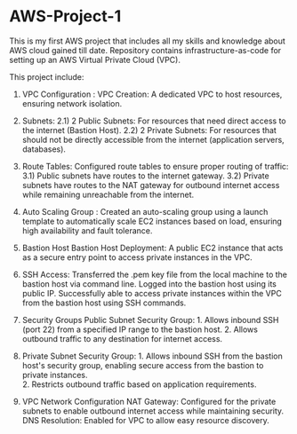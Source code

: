 # AWS-Project-1
This is my first AWS project that includes all my skills and knowledge about AWS cloud gained till date. Repository contains infrastructure-as-code for setting up an AWS Virtual Private Cloud (VPC).

This project include:
 
1.	VPC Configuration :  VPC Creation: A dedicated VPC to host resources, ensuring network isolation.

2.	Subnets:
   	2.1) 2 Public Subnets: For resources that need direct access to the internet (Bastion Host).
   	2.2) 2 Private Subnets: For resources that should not be directly accessible from the internet (application servers, databases).

4.	Route Tables:
   Configured route tables to ensure proper routing of traffic:
      		3.1) Public subnets have routes to the internet gateway.
       		3.2) Private subnets have routes to the NAT gateway for outbound internet access while remaining unreachable from the internet.

6.	Auto Scaling Group :
        Created an auto-scaling group using a launch template to automatically scale EC2 instances based on load, ensuring high availability and fault tolerance.

7.	Bastion Host
        Bastion Host Deployment: A public EC2 instance that acts as a secure entry point to access private instances in the VPC.

8.	SSH Access:
        Transferred the .pem key file from the local machine to the bastion host via command line.
        Logged into the bastion host using its public IP.
        Successfully able to access private instances within the VPC from the bastion host using SSH commands.

9.	Security Groups
    Public Subnet Security Group:
 		 1. Allows inbound SSH (port 22) from a specified IP range to the bastion host.
  	     2. Allows outbound traffic to any destination for internet access.

10.	Private Subnet Security Group:
 		 1. Allows inbound SSH from the bastion host's security group, enabling secure access from the bastion to private instances.  
		 2. Restricts outbound traffic based on application requirements.

11.	VPC Network Configuration
   		NAT Gateway: Configured for the private subnets to enable outbound internet access while maintaining security.
   		DNS Resolution: Enabled for VPC to allow easy resource discovery.
